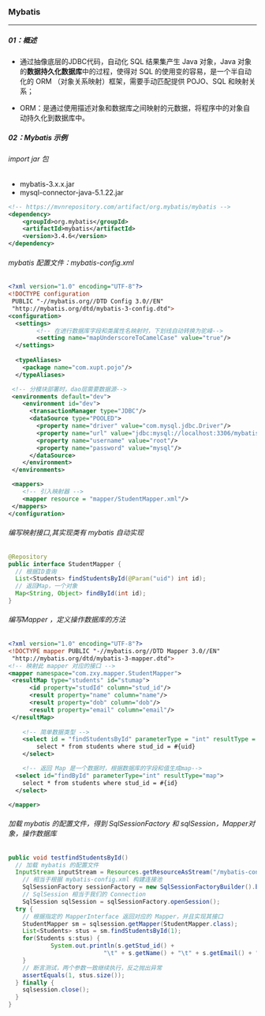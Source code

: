 ### Mybatis

------

##### 01：概述

- 通过抽像底层的JDBC代码，自动化 SQL 结果集产生 Java 对象，Java 对象的**数据持久化数据库**中的过程，使得对 SQL 的使用变的容易，是一个半自动化的 ORM （对象关系映射）框架，需要手动匹配提供 POJO、SQL 和映射关系；

- ORM：是通过使用描述对象和数据库之间映射的元数据，将程序中的对象自动持久化到数据库中。

##### 02：Mybatis 示例

###### import jar 包

- mybatis-3.x.x.jar
- mysql-connector-java-5.1.22.jar

```xml
<!-- https://mvnrepository.com/artifact/org.mybatis/mybatis -->
<dependency>
    <groupId>org.mybatis</groupId>
    <artifactId>mybatis</artifactId>
    <version>3.4.6</version>
</dependency>
```

###### mybatis 配置文件：mybatis-config.xml

```xml
<?xml version="1.0" encoding="UTF-8"?>
<!DOCTYPE configuration
 PUBLIC "-//mybatis.org//DTD Config 3.0//EN"
 "http://mybatis.org/dtd/mybatis-3-config.dtd">
<configuration>
  <settings>
        <!-- 在进行数据库字段和类属性名映射时，下划线自动转换为驼峰-->
        <setting name="mapUnderscoreToCamelCase" value="true"/>
  </settings>
  
  <typeAliases>
    <package name="com.xupt.pojo"/>
  </typeAliases>

 <!-- 分模块部署时，dao层需要数据源-->
 <environments default="dev">
    <environment id="dev">
      <transactionManager type="JDBC"/>
      <dataSource type="POOLED">
        <property name="driver" value="com.mysql.jdbc.Driver"/>
        <property name="url" value="jdbc:mysql://localhost:3306/mybatis4?useSSL=true"/>
        <property name="username" value="root"/>
        <property name="password" value="mysql"/>
      </dataSource>
    </environment>
 </environments>

 <mappers>
    <!-- 引入映射器 -->
    <mapper resource = "mapper/StudentMapper.xml"/>
 </mappers>
</configuration>
```

###### 编写映射接口,其实现类有 mybatis 自动实现 

```java
@Repository
public interface StudentMapper {
  // 根据ID查询
  List<Students> findStudentsById(@Param("uid") int id);
  // 返回Map，一个对象
  Map<String, Object> findById(int id);
}
```

###### 编写Mapper ，定义操作数据库的方法

```xml
<?xml version="1.0" encoding="UTF-8"?>
<!DOCTYPE mapper PUBLIC "-//mybatis.org//DTD Mapper 3.0//EN"
 "http://mybatis.org/dtd/mybatis-3-mapper.dtd">
<!-- 映射此 mapper 对应的接口 -->
<mapper namespace="com.zxy.mapper.StudentMapper">
 <resultMap type="students" id="stumap">
      <id property="studId" column="stud_id"/>
      <result property="name" column="name"/>
      <result property="dob" column="dob"/>
      <result property="email" column="email"/>
 </resultMap>
 
	<!-- 简单数据类型 -->
	<select id = "findStudentsById" parameterType = "int" resultType = "students">
    	select * from students where stud_id = #{uid}
	</select>

	<!-- 返回 Map 是一个数据时，根据数据库的字段和值生成map-->
  <select id="findById" parameterType="int" resultType="map">
    select * from students where stud_id = #{id}
  </select>

</mapper>
```

###### 加载 mybatis 的配置文件，得到 SqlSessionFactory 和 sqlSession，Mapper对象，操作数据库

```java
public void testfindStudentsById()
  // 加载 mybatis 的配置文件
  InputStream inputStream = Resources.getResourceAsStream("/mybatis-config.xml");
	// 相当于根据 mybatis-config.xml 构建连接池
	SqlSessionFactory sessionFactory = new SqlSessionFactoryBuilder().build(inputStream);
	// SqlSession 相当于我们的 Connection
	SqlSession sqlSession = sqlSessionFactory.openSession();
  try {
    // 根据指定的 MapperInterface 返回对应的 Mapper，并且实现其接口
    StudentMapper sm = sqlsession.getMapper(StudentMapper.class);
    List<Students> stus = sm.findStudentsById(1);
    for(Students s:stus) {
     		System.out.println(s.getStud_id() +
                           "\t" + s.getName() + "\t" + s.getEmail() + "\t");
    }
    // 断言测试，两个参数一致继续执行，反之抛出异常
    assertEquals(1, stus.size());
  } finally {
    sqlsession.close();
  }
}
```